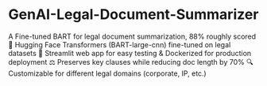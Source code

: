 # GenAI-Legal-Document-Summarizer
A Fine-tuned BART for legal document summarization,  88% roughly scored 🧠 Hugging Face Transformers (BART-large-cnn) fine-tuned on legal datasets  🚀 Streamlit web app for easy testing &amp; Dockerized for production deployment  ⚖️ Preserves key clauses while reducing doc length by 70%  🔍 Customizable for different legal domains (corporate, IP, etc.)
